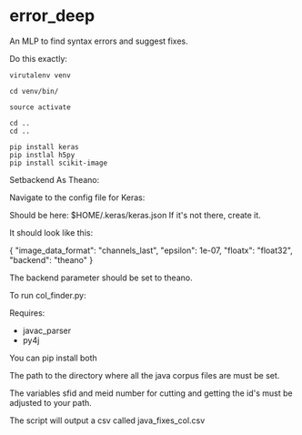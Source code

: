 # error_deep
An MLP to find syntax errors and suggest fixes.

Do this exactly:

	virutalenv venv

	cd venv/bin/
	
	source activate

	cd ..
	cd ..
	
	pip install keras
	pip instlal h5py
	pip install scikit-image

Setbackend As Theano:

Navigate to the config file for Keras:

Should be here: $HOME/.keras/keras.json
If it's not there, create it.

It should look like this:

{
    "image_data_format": "channels_last",
    "epsilon": 1e-07,
    "floatx": "float32",
    "backend": "theano"
}

The backend parameter should be set to theano.

To run col_finder.py:

Requires:
  - javac_parser
  - py4j

You can pip install both

The path to the directory where all the java corpus files are must be set.

The variables sfid and meid number for cutting and getting the id's must be adjusted to your path.

The script will output a csv called java_fixes_col.csv

